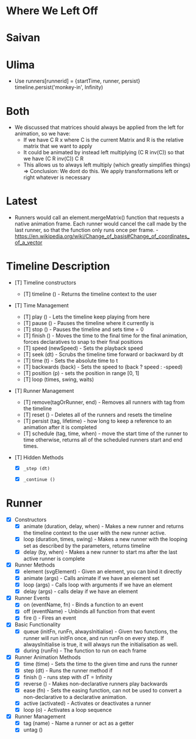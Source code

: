 

# Where We Left Off

Saivan
======


Ulima
=====
- Use runners[runnerid] = {startTime, runner, persist}
timeline.persist('monkey-in', Infinity)


Both
====
- We discussed that matrices should always be applied from the left for animation, so we have:
    - If we have C R x where C is the current Matrix and R is the relative matrix that we want to apply
    - It could be animated by instead left multiplying (C R inv(C)) so that we have (C R inv(C)) C R
    - This allows us to always left multiply (which greatly simplifies things)
    => Conclusion: We dont do this. We apply transformations left or right whatever is necessary

Latest
======
- Runners would call an element.mergeMatrix() function that requests a native animation frame. Each runner would cancel the call made by the last runner, so that the function only runs once per frame.
-https://en.wikipedia.org/wiki/Change_of_basis#Change_of_coordinates_of_a_vector



# Timeline Description

- [T] Timeline constructors
  - [T] timeline () - Returns the timeline context to the user

- [T] Time Management
    - [T] play () - Lets the timeline keep playing from here
    - [T] pause () - Pauses the timeline where it currently is
    - [T] stop () - Pauses the timeline and sets time = 0
    - [T] finish () - Moves the time to the final time for the final animation, forces declaratives to snap to their final positions
    - [T] speed (newSpeed) - Sets the playback speed
    - [T] seek (dt) - Scrubs the timeline time forward or backward by dt
    - [T] time (t) - Sets the absolute time to t
    - [T] backwards (back) - Sets the speed to (back ? speed : -speed)
    - [T] position (p) - sets the position in range [0, 1]
    - [T] loop (times, swing, waits)

- [T] Runner Management
    - [T] remove(tagOrRunner, end) - Removes all runners with tag from the timeline
    - [T] reset () - Deletes all of the runners and resets the timeline
    - [T] persist (tag, lifetime) - how long to keep a reference to an animation after it is completed
    - [T] schedule (tag, time, when) - move the start time of the runner to time otherwise, returns all of the scheduled runners start and end times.

- [T] Hidden Methods
    - [x] `_step (dt)`
    - [x] `_continue ()`


# Runner

- [x] Constructors
    - [x] animate (duration, delay, when) - Makes a new runner and returns the timeline context to the user with the new runner active.
    - [x] loop (duration, times, swing) - Makes a new runner with the looping set as described by the parameters, returns timeline
    - [x] delay (by, when) - Makes a new runner to start <by> ms after the last active runner is complete

- [x] Runner Methods
    - [x] element (svgElement) - Given an element, you can bind it directly
    - [x] animate (args) - Calls animate if we have an element set
    - [x] loop (args) - Calls loop with arguments if we have an element
    - [x] delay (args) - calls delay if we have an element

- [x] Runner Events
    - [x] on (eventName, fn) - Binds a function to an event
    - [x] off (eventName) - Unbinds all function from that event
    - [x] fire () - Fires an event

- [x] Basic Functionality
    - [x] queue (initFn, runFn, alwaysInitialise) - Given two functions, the runner will run initFn once, and run runFn on every step. If alwaysInitialise is true, it will always run the initialisation as well.
    - [x] during (runFn) - The function to run on each frame

- [x] Runner Animation Methods
    - [x] time (time) - Sets the time to the given time and runs the runner
    - [x] step (dt) - Runs the runner method if
    - [x] finish () - runs step with dT = Infinity
    - [x] reverse () - Makes non-declarative runners play backwards
    - [x] ease (fn) - Sets the easing function, can not be used to convert a non-declarative to a declarative animation.
    - [x] active (activated) - Activates or deactivates a runner
    - [x] loop (o) - Activates a loop sequence

- [x] Runner Management
    - [x] tag (name) - Name a runner or act as a getter
    - [x] untag ()
